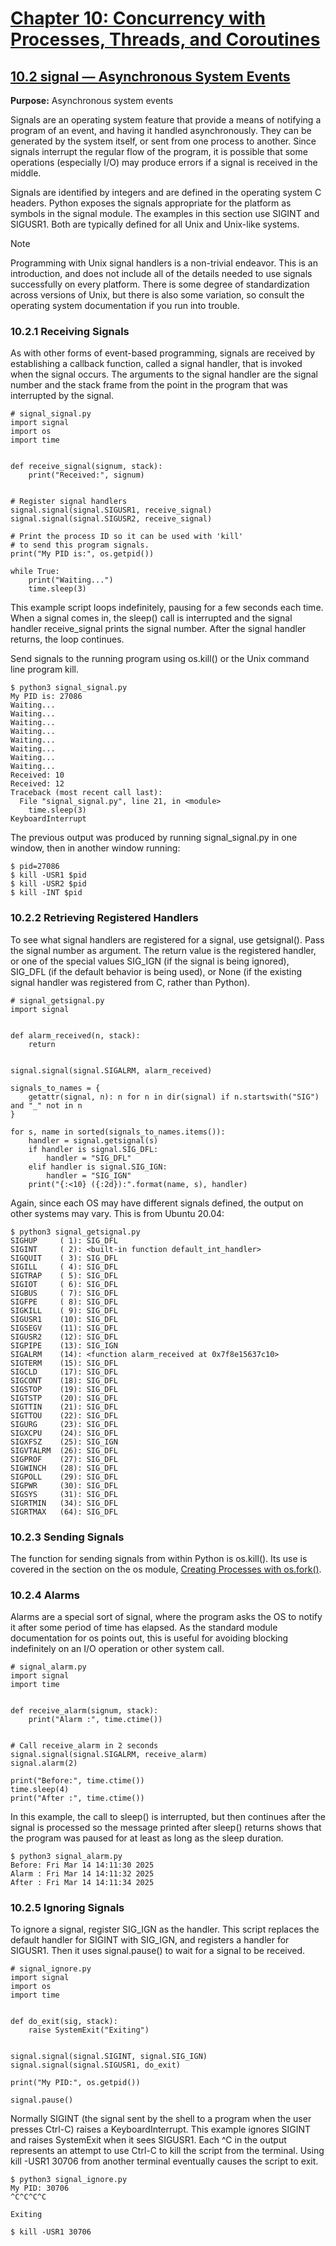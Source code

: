# [Chapter 10: Concurrency with Processes, Threads, and Coroutines](https://pymotw.com/3/concurrency.html)

## [10.2 signal — Asynchronous System Events](https://pymotw.com/3/signal/index.html)

**Purpose:**	Asynchronous system events

Signals are an operating system feature that provide a means of notifying a program of an event, and having it handled asynchronously. They can be generated by the system itself, or sent from one process to another. Since signals interrupt the regular flow of the program, it is possible that some operations (especially I/O) may produce errors if a signal is received in the middle.

Signals are identified by integers and are defined in the operating system C headers. Python exposes the signals appropriate for the platform as symbols in the signal module. The examples in this section use SIGINT and SIGUSR1. Both are typically defined for all Unix and Unix-like systems.

Note

Programming with Unix signal handlers is a non-trivial endeavor. This is an introduction, and does not include all of the details needed to use signals successfully on every platform. There is some degree of standardization across versions of Unix, but there is also some variation, so consult the operating system documentation if you run into trouble.

### 10.2.1 Receiving Signals

As with other forms of event-based programming, signals are received by establishing a callback function, called a signal handler, that is invoked when the signal occurs. The arguments to the signal handler are the signal number and the stack frame from the point in the program that was interrupted by the signal.

```
# signal_signal.py
import signal
import os
import time


def receive_signal(signum, stack):
    print("Received:", signum)


# Register signal handlers
signal.signal(signal.SIGUSR1, receive_signal)
signal.signal(signal.SIGUSR2, receive_signal)

# Print the process ID so it can be used with 'kill'
# to send this program signals.
print("My PID is:", os.getpid())

while True:
    print("Waiting...")
    time.sleep(3)
```

This example script loops indefinitely, pausing for a few seconds each time. When a signal comes in, the sleep() call is interrupted and the signal handler receive_signal prints the signal number. After the signal handler returns, the loop continues.

Send signals to the running program using os.kill() or the Unix command line program kill.

```
$ python3 signal_signal.py
My PID is: 27086
Waiting...
Waiting...
Waiting...
Waiting...
Waiting...
Waiting...
Waiting...
Waiting...
Received: 10
Received: 12
Traceback (most recent call last):
  File "signal_signal.py", line 21, in <module>
    time.sleep(3)
KeyboardInterrupt
```

The previous output was produced by running signal_signal.py in one window, then in another window running:

```
$ pid=27086
$ kill -USR1 $pid
$ kill -USR2 $pid
$ kill -INT $pid
```

### 10.2.2 Retrieving Registered Handlers

To see what signal handlers are registered for a signal, use getsignal(). Pass the signal number as argument. The return value is the registered handler, or one of the special values SIG_IGN (if the signal is being ignored), SIG_DFL (if the default behavior is being used), or None (if the existing signal handler was registered from C, rather than Python).

```
# signal_getsignal.py
import signal


def alarm_received(n, stack):
    return


signal.signal(signal.SIGALRM, alarm_received)

signals_to_names = {
    getattr(signal, n): n for n in dir(signal) if n.startswith("SIG") and "_" not in n
}

for s, name in sorted(signals_to_names.items()):
    handler = signal.getsignal(s)
    if handler is signal.SIG_DFL:
        handler = "SIG_DFL"
    elif handler is signal.SIG_IGN:
        handler = "SIG_IGN"
    print("{:<10} ({:2d}):".format(name, s), handler)
```

Again, since each OS may have different signals defined, the output on other systems may vary. This is from Ubuntu 20.04:

```
$ python3 signal_getsignal.py
SIGHUP     ( 1): SIG_DFL
SIGINT     ( 2): <built-in function default_int_handler>
SIGQUIT    ( 3): SIG_DFL
SIGILL     ( 4): SIG_DFL
SIGTRAP    ( 5): SIG_DFL
SIGIOT     ( 6): SIG_DFL
SIGBUS     ( 7): SIG_DFL
SIGFPE     ( 8): SIG_DFL
SIGKILL    ( 9): SIG_DFL
SIGUSR1    (10): SIG_DFL
SIGSEGV    (11): SIG_DFL
SIGUSR2    (12): SIG_DFL
SIGPIPE    (13): SIG_IGN
SIGALRM    (14): <function alarm_received at 0x7f8e15637c10>
SIGTERM    (15): SIG_DFL
SIGCLD     (17): SIG_DFL
SIGCONT    (18): SIG_DFL
SIGSTOP    (19): SIG_DFL
SIGTSTP    (20): SIG_DFL
SIGTTIN    (21): SIG_DFL
SIGTTOU    (22): SIG_DFL
SIGURG     (23): SIG_DFL
SIGXCPU    (24): SIG_DFL
SIGXFSZ    (25): SIG_IGN
SIGVTALRM  (26): SIG_DFL
SIGPROF    (27): SIG_DFL
SIGWINCH   (28): SIG_DFL
SIGPOLL    (29): SIG_DFL
SIGPWR     (30): SIG_DFL
SIGSYS     (31): SIG_DFL
SIGRTMIN   (34): SIG_DFL
SIGRTMAX   (64): SIG_DFL
```

### 10.2.3 Sending Signals

The function for sending signals from within Python is os.kill(). Its use is covered in the section on the os module, [Creating Processes with os.fork()](https://pymotw.com/3/os/index.html#creating-processes-with-os-fork).

### 10.2.4 Alarms

Alarms are a special sort of signal, where the program asks the OS to notify it after some period of time has elapsed. As the standard module documentation for os points out, this is useful for avoiding blocking indefinitely on an I/O operation or other system call.

```
# signal_alarm.py
import signal
import time


def receive_alarm(signum, stack):
    print("Alarm :", time.ctime())


# Call receive_alarm in 2 seconds
signal.signal(signal.SIGALRM, receive_alarm)
signal.alarm(2)

print("Before:", time.ctime())
time.sleep(4)
print("After :", time.ctime())
```

In this example, the call to sleep() is interrupted, but then continues after the signal is processed so the message printed after sleep() returns shows that the program was paused for at least as long as the sleep duration.

```
$ python3 signal_alarm.py
Before: Fri Mar 14 14:11:30 2025
Alarm : Fri Mar 14 14:11:32 2025
After : Fri Mar 14 14:11:34 2025
```

### 10.2.5 Ignoring Signals

To ignore a signal, register SIG_IGN as the handler. This script replaces the default handler for SIGINT with SIG_IGN, and registers a handler for SIGUSR1. Then it uses signal.pause() to wait for a signal to be received.

```
# signal_ignore.py
import signal
import os
import time


def do_exit(sig, stack):
    raise SystemExit("Exiting")


signal.signal(signal.SIGINT, signal.SIG_IGN)
signal.signal(signal.SIGUSR1, do_exit)

print("My PID:", os.getpid())

signal.pause()
```

Normally SIGINT (the signal sent by the shell to a program when the user presses Ctrl-C) raises a KeyboardInterrupt. This example ignores SIGINT and raises SystemExit when it sees SIGUSR1. Each ^C in the output represents an attempt to use Ctrl-C to kill the script from the terminal. Using kill -USR1 30706 from another terminal eventually causes the script to exit.

```
$ python3 signal_ignore.py
My PID: 30706
^C^C^C^C

Exiting
```

```
$ kill -USR1 30706
```
